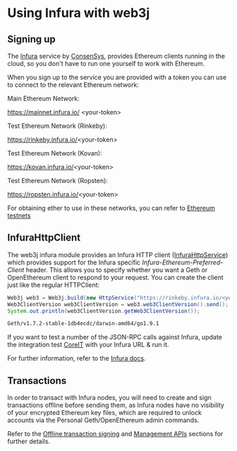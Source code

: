 Using Infura with web3j
=======================

Signing up
----------

The [Infura](https://infura.io/) service by [ConsenSys](https://consensys.net/), provides Ethereum clients running in the cloud, so you don't have to run one yourself to work with Ethereum.

When you sign up to the service you are provided with a token you can use to connect to the relevant Ethereum network:

Main Ethereum Network:

  <https://mainnet.infura.io/> <your-token\>

Test Ethereum Network (Rinkeby):

  <https://rinkeby.infura.io/><your-token\>

Test Ethereum Network (Kovan):

  <https://kovan.infura.io/><your-token\>

Test Ethereum Network (Ropsten):

  <https://ropsten.infura.io/><your-token\>

For obtaining ether to use in these networks, you can refer to
[Ethereum testnets](transactions/transactions.md#ethereum-testnets)

InfuraHttpClient
----------------

The web3j infura module provides an Infura HTTP client ([InfuraHttpService](https://github.com/web3j/web3j/blob/master/hosted-providers/src/main/java/org/web3j/protocol/infura/InfuraHttpService.java)) which provides support for the Infura specific *Infura-Ethereum-Preferred-Client* header. This allows you to specify whether you want a Geth or OpenEthereum client to respond to your request. You can create the client just like the regular HTTPClient:

```java
Web3j web3 = Web3j.build(new HttpService("https://rinkeby.infura.io/<your-token>"));
Web3ClientVersion web3ClientVersion = web3.web3ClientVersion().send();
System.out.println(web3ClientVersion.getWeb3ClientVersion());
```

``` bash
Geth/v1.7.2-stable-1db4ecdc/darwin-amd64/go1.9.1
```

If you want to test a number of the JSON-RPC calls against Infura, update the integration test [CoreIT](https://github.com/web3j/web3j/blob/master/integration-tests/src/test/java/org/web3j/protocol/core/CoreIT.java) with your Infura URL & run it.

For further information, refer to the [Infura docs](https://infura.io/docs).

Transactions
------------

In order to transact with Infura nodes, you will need to create and sign transactions offline before sending them, as Infura nodes have no visibility of your encrypted Ethereum key files, which are required to unlock accounts via the Personal Geth/OpenEthereum admin commands.

Refer to the [Offline transaction signing](transactions/transactions.md#offline-transaction-signing) and [Management APIs](advanced/management_apis.md) sections for further details.
